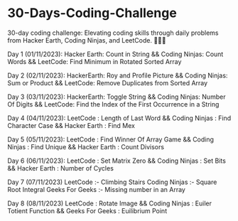# 30-Days-Coding-Challenge
30-day coding challenge: Elevating coding skills through daily problems from Hacker Earth, Coding Ninjas, and LeetCode. 🚀🤞🏼

Day 1 (01/11/2023):
Hacker Earth: Count in String &&
Coding Ninjas: Count Words &&
LeetCode: Find Minimum in Rotated Sorted Array

Day 2 (02/11/2023): 
HackerEarth: Roy and Profile Picture && 
Coding Ninjas: Sum or Product &&
LeetCode:  Remove Duplicates from Sorted Array

Day 3 (03/11/2023):
HackerEarth: Toggle String &&
Coding Ninjas: Number Of Digits &&
LeetCode: Find the Index of the First Occurrence in a String

Day 4 (04/11/2023):
LeetCode : Length of Last Word && 
Coding Ninjas : Find Character Case &&
Hacker Earth : Find Mex

Day 5 (05/11/2023):
LeetCode : Find Winner Of Array Game &&
Coding Ninjas : Find Unique &&
Hacker Earth : Count Divisors

Day 6 (06/11/2023):
LeetCode : Set Matrix Zero &&
Coding Ninjas : Set Bits &&
Hacker Earth : Number of Cycles

Day 7 (07/11/2023)
LeetCode :- Climbing Stairs
Coding Ninjas :- Square Root Integral
Geeks For Geeks :- Missing number in an Array

Day 8 (08/11/2023)
LeetCode : Rotate Image &&
Coding Ninjas : Euiler Totient Function &&
Geeks For Geeks : Euilibrium Point
